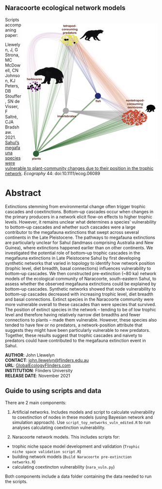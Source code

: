 ## Naracoorte ecological network models
<img align="right" src="Naracoorte network.png" alt="Naracoorte Ecological Network" width="450" style="margin-top: 20px">

Scripts accompaning paper:

Llewelyn, J, G Strona, MC McDowell, CN Johnson, KJ Peters, DB Stouffer, SN de Visser, F Saltré, CJA Bradshaw. 2021. [Sahul’s megafauna species were vulnerable to plant-community changes due to their position in the trophic network](http://doi.org/10.1111/ecog.06089). <em>Ecography</em> 44: doi:10.1111/ecog.06089

# Abstract
Extinctions stemming from environmental change often trigger trophic cascades and coextinctions. Bottom–up cascades occur when changes in the primary producers in a
network elicit flow-on effects to higher trophic levels. However, it remains unclear what determines a species’ vulnerability to bottom–up cascades and whether such cascades were a large contributor to the megafauna extinctions that swept across several continents in the Late Pleistocene. The pathways to megafauna extinctions are particularly unclear for Sahul (landmass comprising Australia and New Guinea), where extinctions happened earlier than on other continents. We investigated the potential role of bottom–up trophic cascades in the megafauna extinctions in Late Pleistocene Sahul by first developing synthetic networks that varied in topology to identify how network position (trophic level, diet breadth, basal connections) influences vulnerability to bottom–up cascades. We then constructed pre-extinction (~80 ka) network models of the ecological community of Naracoorte, south-eastern Sahul, to assess whether the observed megafauna extinctions could be explained by bottom–up cascades. Synthetic networks showed that node vulnerability to bottom–up cascades decreased with increasing trophic level, diet breadth and basal connections. Extinct species in the Naracoorte community were more vulnerable overall to these cascades than were species that survived. The position of extinct species in the network – tending to be of low trophic level and therefore having relatively narrow diet breadths and fewer connections to plants – made them vulnerable. However, these species also tended to have few or no predators, a network-position attribute that suggests they might have been particularly vulnerable to new predators. Together, these results suggest that trophic cascades and naivety to predators could have contributed to the megafauna extinction event in Sahul.

<strong>AUTHOR</strong>: John Llewelyn<br>
<strong>CONTACT</strong>: john.llewelyn@flinders.edu.au<br>
<strong>URL</strong>: <a href="http://GlobalEcologyFlinders.com">GlobalEcologyFlinders.com</a><br>
<strong>INSTITUTION</strong>: Flinders University<br>
<strong>RELEASE DATE</strong>: November 2021

## Guide to using scripts and data 

There are 2 main components:

1. Artificial networks. Includes models and script to calculate vulnerability to coextinction of nodes in these models (using Bayesian network and simulation approach). Use <code>script_toy_networks_vuln_edited.R</code> to run analyses calculating coextinction vulnerability.

2. Naracoorte network models. This includes scripts for:
- trophic niche space model development and validation (<code>Trophic niche space validation script.R</code>)
- building network models (<code>Build Naracoorte pre-extinction networks.R</code>)
- calculating coextincton vulnerability (<code>nara_vuln.py</code>)

Both components include a data folder containing the data needed to run the scripts.
